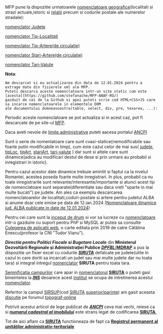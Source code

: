 MFP pune la dispozitie urmatoarele [nomenclatoare geografice](https://mfinante.gov.ro/nomenclatoare-geografice-mfp)(localitati si strazi actuale,istoric si [relatii](https://mfinante.gov.ro/static/40/Mfp/nomenclatoare/SMD_NOMEN_INTEROPERABILITATE_v2.pdf) precum si codurile postale ale numerelor stradale):

[nomenclator Judete](https://stefanache.github.io/MFP-ANAF-RO/js_scripts/mfp/nomenclatoare_geografice/nomJudete.html)

[nomenclator Tip-Localitati](https://stefanache.github.io/MFP-ANAF-RO/js_scripts/mfp/nomenclatoare_geografice/nomTipLocalitati.html)

[nomenclator Tip-Artere(de circulatie)](https://stefanache.github.io/MFP-ANAF-RO/js_scripts/mfp/nomenclatoare_geografice/nomTipArtere.html)

[nomenclator Stari-Artere(de circulatie)](https://stefanache.github.io/MFP-ANAF-RO/js_scripts/mfp/nomenclatoare_geografice/nomStariArtere.html)

[nomenclator Tari-Valute](https://stefanache.github.io/MFP-ANAF-RO/js_scripts/mfp/nomenclatoare_geografice/nomTariValute.html)

**Nota**:

    Am descarcat si eu actualizarea din data de 12.01.2024 pentru a extrage date din fisierele xml ale MFP.
    Puteti descarca aceste nomenclatoare intr-un site static cum este [acesta](https://github.com/stefanache/MFP-ANAF-RO/) 
    gazduit de cei de la Github si apoi puteti scrie cod HTML+CSS+JS care sa incarce nomenclatoarele in elementele DOM 
    ale documentului dumneavoastra(table, select, div, pre, texarea, ...):

Periodic aceste nomenclatoare se pot actualiza si in acest caz, pot fi descarcate de pe site-ul [MFP](https://mfinante.gov.ro/nomenclatoare-geografice-mfp).

Daca aveti nevoie de [limite administrative](https://geoportal.ancpi.ro/portal/apps/webappviewer/index.html?id=faeba2d173374445b1f13512bd477bb2) puteti aacesa portalul [ANCPI](https://geoportal.ancpi.ro/portal/apps/webappviewer/index.html?id=faeba2d173374445b1f13512bd477bb2)

Sunt o serie de nomenlatoare care sunt cvasi-statice(nemodificabile sau foarte putin modificabile in timp), cum este cazul celor de mai sus( 
[judete](https://stefanache.github.io/MFP-ANAF-RO/js_scripts/mfp/nomenclatoare_geografice/nomJudete.html),
[tipLoc](https://stefanache.github.io/MFP-ANAF-RO/js_scripts/mfp/nomenclatoare_geografice/nomTipLocalitati.html),
[tipArt](https://stefanache.github.io/MFP-ANAF-RO/js_scripts/mfp/nomenclatoare_geografice/nomTipArtere.html),
[stariArt](https://stefanache.github.io/MFP-ANAF-RO/js_scripts/mfp/nomenclatoare_geografice/nomStariArtere.html),
[tari-valute](https://stefanache.github.io/MFP-ANAF-RO/js_scripts/mfp/nomenclatoare_geografice/nomTariValute.html) ) dar sunt si altele care sunt dinamice(adica au modificari destul de dese si prin urmare au probabil si inregistrari in istoric).

Pentru cazul acestor date dinamice trebuie amintit si faptul ca la nivelul Romaniei, acestea poseda foarte multe inregistrari. In plus, probabil ca nu toate inregistrarile sunt relevante/interesante/importante si atunci acest tip de nomenclatoare sunt separate(diferentiate sau daca vreti "sparte in mai multe bucati") pe judete.
Am ales ca exemplu descarcarea nomenclatoarelor de localitati,coduri-postale si artere pentru judetul ALBA si anume doar cele emise pe data de 12.ian.2024 
([Nomenclatoare dinamice jud. ALBA publicate in date de 12.01.2024](https://stefanache.github.io/MFP-ANAF-RO/js_scripts/mfp/nomenclatoare_geografice/ALBA/12.01.2024/index.html))

Pentru cei care sunt la [inceput de drum](https://www.didactic.ro/resurse-educationale/invatamant-liceal/informatica/toate-clasele/stiri?page=113) si vor sa lucreze cu [nomenclatoare](https://happyweb.ro/articol/nomenclatoare-e-factura) intr-o gazduire cu suport pentru PhP si MySQL ar putea sa consulte [Culegerea de aplicatii web](https://evomind.org/wp-content/uploads/Culegere-aplicatii-web-2.pdf), o carte editata prin 2019 de catre Cătălina Enescu(profesor la CNI "Tudor Vianu"). 

***Directia pentru Politici Fiscale si Bugetare Locale*** din **Ministerul Dezvoltării Regionale și Administrației Publice** [***DPFBL***/**MDRAP**](http://www.dpfbl.mdrap.ro/) a pus la dispozitie un fisier excel cu codurile [***SIRUTA***](http://www.dpfbl.mdrap.ro/documents/machete_cu_cod_siruta_si_uat_pe_judete.xls) defalcate pe judete(utile in cazul in care doriti sa incarcati un judet sau mai multe judete dar nu toata tara) si integral intregul [nomenclator](https://static.anaf.ro/static/10/Anaf/Informatii_R/RO_SAFT_SchemaDefCod_20230306.xlsx) **SIRUTA** pentru toata tara.

[Semnificatia campurilor](https://www.siruta.nxm.ro/) care apar in [nomenclatorul](https://ioisrl.ro/coduri-siruta-2024/) [**SIRUTA**](https://insse.ro/cms/files/siruta/Metodologie.doc) o puteti gasi bineinteles la [***INS***](https://insse.ro/cms/files/siruta/5.Descriere_SIRUTA.DOC) deoarece acest [institut](https://bucuresti.insse.ro/produse-si-servicii/nomenclatoare-statistice/) se ocupa de intretinerea acestui [nomenclator](https://data.gov.ro/dataset/ce2dbfdc-b2bc-4fc2-8597-1a9144f2fc1d/resource/6772b5e3-2444-4bf2-8dcb-162fce602d28/download/machetecodsirutasiuatpejudete.xls).

Referitor la campul [SIRSUP](https://github.com/geospatialorg/scripturi-actualizare-vectori/tree/master)(cod [SIRUTA](https://ro.wikipedia.org/wiki/SIRUTA) [superior/parinte](https://cadastru-gorj.blogspot.com/2010/04/lista-codurilor-sirsup-din-jud-gorj.html)) am gasit aceasta [discutie](https://devforum.ro/t/sql-pentru-siruta/4012/3) pe forumul [topograf-online](https://www.topograf-online.ro/index.php?topic=405.0)

Potrivit acestui articol de lege publicat de [***ANCPI***](https://legislatie.ancpi.xyz/odg/700-2014/articolul-51-2/) ceva mai vechi, reiese ca si [***numarul cadastral al imobilului***](https://devforum.ro/t/sql-pentru-siruta/4012/3) este strans legat de codificarea [**SIRUTA**.](http://www.intrastat.ro/doc/Ghid_offline_2024_v1.pdf)

Tot de aici aflam ca [**SIRUTA**](https://www.mdlpa.ro/uploads/articole/attachments/64d0a28762583720581068.pdf) functioneaza de fapt ca [**Registrul permanent al unităţilor administrativ-teritoriale**](https://data.gov.ro/dataset/siruta-registrul-unitatilor-administrativ-teritoriale-ale-romaniei)
